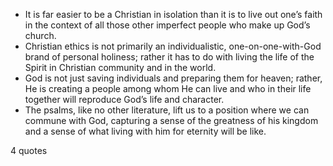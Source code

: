  - It is far easier to be a Christian in isolation than it is to live out one’s faith in the context of all those other imperfect people who make up God’s church.
 - Christian ethics is not primarily an individualistic, one-on-one-with-God brand of personal holiness; rather it has to do with living the life of the Spirit in Christian community and in the world.
 - God is not just saving individuals and preparing them for heaven; rather, He is creating a people among whom He can live and who in their life together will reproduce God’s life and character.
 - The psalms, like no other literature, lift us to a position where we can commune with God, capturing a sense of the greatness of his kingdom and a sense of what living with him for eternity will be like.

4 quotes